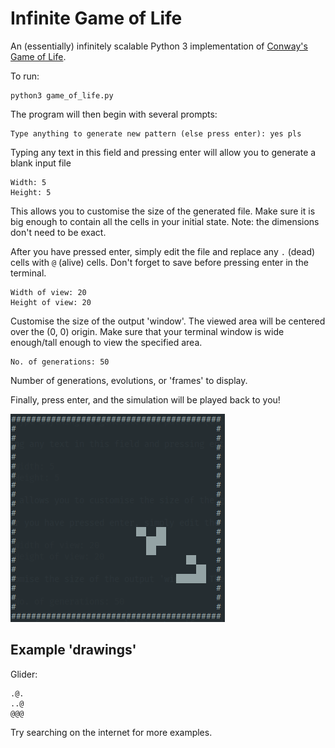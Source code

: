 # Infinite Game of Life

An (essentially) infinitely scalable Python 3 implementation of [Conway's Game of Life](https://en.wikipedia.org/wiki/Conway%27s_Game_of_Life).

To run:

    python3 game_of_life.py

The program will then begin with several prompts:

    Type anything to generate new pattern (else press enter): yes pls

Typing any text in this field and pressing enter will allow you to generate a blank input file

    Width: 5
    Height: 5
    
This allows you to customise the size of the generated file. Make sure it is big enough to contain all the cells in your initial state. Note: the dimensions don't need to be exact.

After you have pressed enter, simply edit the file and replace any `.` (dead) cells with `@` (alive) cells. Don't forget to save before pressing enter in the terminal.

    Width of view: 20
    Height of view: 20

Customise the size of the output 'window'. The viewed area will be centered over the (0, 0) origin. Make sure that your terminal window is wide enough/tall enough to view the specified area.

    No. of generations: 50

Number of generations, evolutions, or 'frames' to display.

Finally, press enter, and the simulation will be played back to you!

![Screenshot of a terminal where the simulation is being played](terminal_screenshot.png)


## Example 'drawings'

Glider:

    .@.
    ..@
    @@@

Try searching on the internet for more examples.